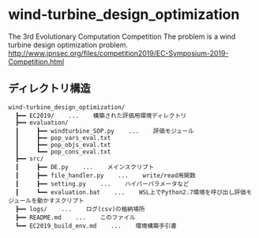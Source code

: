 # wind-turbine_design_optimization

The 3rd Evolutionary Computation Competition  The problem is a wind turbine design optimization problem.  
http://www.jpnsec.org/files/competition2019/EC-Symposium-2019-Competition.html

## ディレクトリ構造
```
wind-turbine_design_optimization/
  ┣━━ EC2019/    ...    構築された評価用環境ディレクトリ
  ┣━━ evaluation/
  ┃     ┣━━ windturbine_SOP.py    ...    評価モジュール
  ┃     ┣━━ pop_vars_eval.txt
  ┃     ┣━━ pop_objs_eval.txt
  ┃     ┗━━ pop_cons_eval.txt
  ┣━━ src/
  ┃     ┣━━ DE.py    ...    メインスクリプト
  ┃     ┣━━ file_handler.py    ...    write/read用関数
  ┃     ┣━━ setting.py    ...    ハイパーパラメータなど
  ┃     ┗━━ evaluation.bat    ...    WSL上でPython2.7環境を呼び出し評価モジュールを動かすスクリプト
  ┣━━ logs/    ...    ログ(csv)の格納場所
  ┣━━ README.md    ...    このファイル
  ┗━━ EC2019_build_env.md    ...    環境構築手引書
```